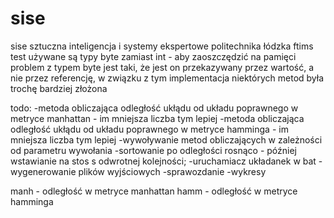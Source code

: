 # sise
sise sztuczna inteligencja i systemy ekspertowe politechnika łódzka ftims
test
używane są typy byte zamiast int - aby zaoszczędzić na pamięci
problem z typem byte jest taki, że jest on przekazywany przez wartość, a nie przez referencję, w związku z tym implementacja niektórych metod była trochę bardziej złożona

todo:
-metoda obliczająca odległość ukłądu od układu poprawnego w metryce manhattan - im mniejsza liczba tym lepiej
-metoda obliczająca odległość ukłądu od układu poprawnego w metryce hamminga - im mniejsza liczba tym lepiej
-wywoływanie metod obliczających w zależności od parametru wywołania
-sortowanie po odległości rosnąco - później wstawianie na stos s odwrotnej kolejności;
-uruchamiacz układanek w bat
-wygenerowanie plików wyjściowych
-sprawozdanie
	-wykresy
	


manh - odległość w metryce manhattan
hamm - odległość w metryce hamminga


